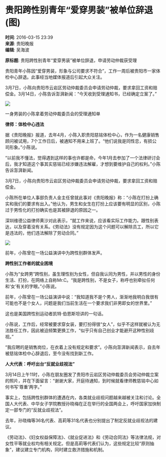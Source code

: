 # 贵阳跨性别青年“爱穿男装”被单位辞退(图)

**时间**: 2016-03-15 23:39  
**来源**: 贵阳晚报  
**编辑**: 吴海波

**原标题**: 贵阳跨性别青年“爱穿男装”被单位辞退，申请劳动仲裁获受理

贵阳青年小陈因“爱穿男装，形象与公司要求不符合”，工作一周后被贵阳市一家体检中心辞退。此事经当地媒体报道后引起大众关注。

3月7日，小陈向贵阳市云岩区劳动仲裁委员会申请劳动仲裁，要求拿回工资和赔偿金。3月14日，小陈告诉澎湃新闻：“今天收到受理通知书，已经确定立案了。”

![](./W020160315859380913485.jpg)

一身男装的小陈拿着劳动仲裁委员会的受理通知单

**律师：体检中心违法**

据《贵阳晚报》报道，去年4月，小陈入职贵阳慈铭体检中心，作为一名健康销售顾问被试用，7个工作日后，被通知不用来上班了。“他们说我是同性恋，有损公司形象。”小陈说。

“以前我不懂法，觉得遇到这样的事也许都是命，今年1月去参加了一个法律研讨会后，我才知道这个事其实慈铭已经涉嫌违法解雇，才想到要维护自己的权利。”小陈告诉澎湃新闻。

3月7日，小陈向贵阳市云岩区劳动仲裁委员会申请劳动仲裁，要求拿回工资和赔偿金。

小陈所在单位人事部负责人金主任曾就此事对《贵阳晚报》称：“小陈在打扮上确实和我们的要求有出入。”他认为，男生和女生在打扮上应该要有明显的区别，小陈过于男性化的打扮确实也是其被辞退的原因之一。

深圳维德公益律师黄沙对此表示，“就工作来说，应该看实际工作能力。跟性别表达，以及穿着没有关系。《劳动法》没有规定因为这个问题可以解除员工，所以它是违法的，他们违法解除了劳动合同。”

![](./W020160315859381416213.jpg)

前年，小陈曾在一场公益演讲中为跨性别群体发声。

**跨性别工作者的就业困境**

小陈为“女跨男”跨性别，虽生理性别为女性，但自我认同为男性，并以男性的身份生活、打扮，在网络上自称Mr.C。“我是跨性别，不是女子，称呼也别牵扯任何和‘女’有关的字眼。”小陈说。

前年，小陈曾在一场公益演讲中说：“我知道我不是个男人，渐渐地我明白我很有可能也不是个女人，问题是我们当前生活在一个要求我们非男即女的世界里。”

这也是美国跨性别运动者凯特·伯恩斯坦讲的一句话。

小陈说，工作后，经常被要求穿女装，要打扮得很“女人”，似乎不这样就被认为无法胜任工作，因此被迫频繁更换工作，“似乎只有自己创业才能避开这种性别歧视。”

“我应聘的是销售岗位，在衣着上没有规定和要求”。小陈向澎湃新闻表示，自去年被慈铭体检中心辞退后，至今没有找到新工作。

**人大代表：呼吁出台“反就业歧视法”**

3月14日上午11时，小陈在朋友圈发了贵阳市云岩区劳动仲裁委员会劳动仲裁立案的照片，并在下面留言：“谢谢大家，开庭待通知，到时候就看律师教慈铭中心如何书写‘尊重’两字。”

事实上，包括跨性别群体的遭遇在内，各类就业歧视问题越来越被关注和讨论。全国人大代表、中华女子学院教授孙晓梅在正在举行的全国两会上，呼吁国家加快制定一部专门的“反就业歧视法”。

去年，孙晓梅等36名代表、高莉等31名代表也分别提出了制定反就业歧视法的建议。

《劳动法》、《妇女权益保障法》、《就业促进法》和《劳动合同法》等法律法规，对女性平等就业权均有相关规定。但是高莉等代表们认为，这些规定比较“原则抽象”，建议建立专门机构，同时建立救济措施和机制。